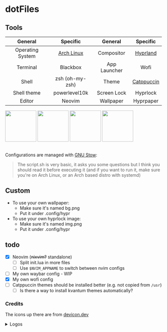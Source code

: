 # dotFiles

## Tools
| General          | Specific                            | General      | Specific                                    |
|:----------------:|:-----------------------------------:|:------------:|:-------------------------------------------:|
| Operating System | [Arch Linux](https://archlinux.org) | Compositor   | [Hyprland](https://hyprland.org)            |
| Terminal         | Blackbox                            | App Launcher | Wofi                                        |
| Shell            | zsh (oh-my-zsh)                     | Theme        | [Catppuccin](https://github.com/catppuccin) |
| Shell theme      | powerlevel10k                       | Screen Lock  | Hyprlock                                    |
| Editor           | Neovim                              | Wallpaper    | Hyprpaper                                   |

<div>
   <img width="100" src="https://cdn.jsdelivr.net/gh/devicons/devicon@latest/icons/archlinux/archlinux-original.svg" />
   <img width="100" src="https://cdn.jsdelivr.net/gh/devicons/devicon@latest/icons/bash/bash-original.svg" />
   <img width="100" src="https://cdn.jsdelivr.net/gh/devicons/devicon@latest/icons/neovim/neovim-original.svg" />
   <img width="100" src="https://cdn.jsdelivr.net/gh/devicons/devicon@latest/icons/lua/lua-original.svg" />
</div>
<br />

Configurations are managed with [GNU Stow](https://www.gnu.org/software/stow):

> The script.sh is very basic, it asks you some questions but I think you should read it before executing it (and if you want to run it, make sure you're on Arch Linux, or an Arch based distro with systemd)

## Custom
- To use your own wallpaper:
   - Make sure it's named bg.png
   - Put it under .config/hypr
- To use your own hyprlock image:
   - Make sure it's named img.png
   - Put it under .config/hypr

## todo
- [x] Neovim (~~nixvim?~~ standalone)
   - [ ] Split init.lua in more files
   - [ ] Use `$NVIM_APPNAME` to switch between nvim configs
- [ ] My own waybar config - WIP
- [x] My own wofi config
- [ ] Catppuccin themes should be installed better (e.g. not copied from `/usr`)
   - [ ] Is there a way to install kvantum themes automatically?
     
### Credits
The icons up there are from [devicon.dev](https://devicon.dev)

<details>
    <summary>Logos</summary>
    All logos are property of their respective owners
</details>
